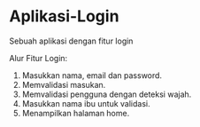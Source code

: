 # Aplikasi-Login
Sebuah aplikasi dengan fitur login

Alur Fitur Login:
1. Masukkan nama, email dan password.
2. Memvalidasi masukan.
3. Memvalidasi pengguna dengan deteksi wajah.
4. Masukkan nama ibu untuk validasi.
5. Menampilkan halaman home.
